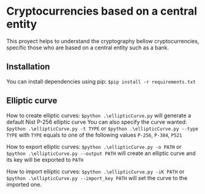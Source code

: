 # Cryptocurrencies based on a central entity
This proyect helps to understand the cryptography bellow cryptocurrencies, specific those who are based on a central entity such as a bank.

## Installation
You can install dependencies using pip:
`$pip install -r requirements.txt`

## Elliptic curve
How to create elliptic curves:
`$python .\ellipticCurve.py` will generate a default Nist P-256 elliptic curve
You can also specify the curve wanted:
`$python .\ellipticCurve.py -t TYPE` or `$python .\ellipticCurve.py --type TYPE` with `TYPE` equals to one of the following values `P-256`, `P-384`, `P521`

How to export elliptic curves:
`$python .\ellipticCurve.py -o PATH` or `$python .\ellipticCurve.py --output PATH` will create an elliptic curve and its key will be exported to `PATH`

How to import elliptic curves:
`$python .\ellipticCurve.py -iK PATH` or `$python .\ellipticCurve.py --import_key PATH` will set the curve to the imported one.
